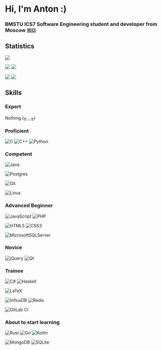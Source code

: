 <h1>Hi, I'm Anton :)</h1>
<h3>BMSTU ICS7 Software Engineering student and developer from Moscow 🇷🇺</h3>

<h2>Statistics</h2>

![](https://github-profile-summary-cards.vercel.app/api/cards/profile-details?username=agarmirus&theme=tokyonight)

![](https://github-profile-summary-cards.vercel.app/api/cards/repos-per-language?username=agarmirus&theme=tokyonight)
![](https://github-profile-summary-cards.vercel.app/api/cards/most-commit-language?username=agarmirus&theme=tokyonight)

![](https://github-profile-summary-cards.vercel.app/api/cards/stats?username=agarmirus&theme=tokyonight)
![](https://github-profile-summary-cards.vercel.app/api/cards/productive-time?username=agarmirus&theme=tokyonight)

<h2>Skills</h2>

<h3>Expert</h3>

Nothing (╥﹏╥)

<h3>Proficient</h3>

![C](https://img.shields.io/badge/c-%2300599C.svg?style=for-the-badge&logo=c&logoColor=white)
![C++](https://img.shields.io/badge/c++-%2300599C.svg?style=for-the-badge&logo=c%2B%2B&logoColor=white)
![Python](https://img.shields.io/badge/python-3670A0?style=for-the-badge&logo=python&logoColor=ffdd54)

<h3>Competent</h3>

![Java](https://img.shields.io/badge/java-%23ED8B00.svg?style=for-the-badge&logo=openjdk&logoColor=white)

![Postgres](https://img.shields.io/badge/postgres-%23316192.svg?style=for-the-badge&logo=postgresql&logoColor=white)

![Git](https://img.shields.io/badge/git-%23F05033.svg?style=for-the-badge&logo=git&logoColor=white)

![Linux](https://img.shields.io/badge/Linux-FCC624?style=for-the-badge&logo=linux&logoColor=black)

<h3>Advanced Beginner</h3>

![JavaScript](https://img.shields.io/badge/javascript-%23323330.svg?style=for-the-badge&logo=javascript&logoColor=%23F7DF1E)
![PHP](https://img.shields.io/badge/php-%23777BB4.svg?style=for-the-badge&logo=php&logoColor=white)

![HTML5](https://img.shields.io/badge/html5-%23E34F26.svg?style=for-the-badge&logo=html5&logoColor=white)
![CSS3](https://img.shields.io/badge/css3-%231572B6.svg?style=for-the-badge&logo=css3&logoColor=white)

![MicrosoftSQLServer](https://img.shields.io/badge/Microsoft%20SQL%20Server-CC2927?style=for-the-badge&logo=microsoft%20sql%20server&logoColor=white)

<h3>Novice</h3>

![jQuery](https://img.shields.io/badge/jquery-%230769AD.svg?style=for-the-badge&logo=jquery&logoColor=white)
![Qt](https://img.shields.io/badge/Qt-%23217346.svg?style=for-the-badge&logo=Qt&logoColor=white)

<h3>Trainee</h3>

![C#](https://img.shields.io/badge/c%23-%23239120.svg?style=for-the-badge&logo=csharp&logoColor=white)
![Haskell](https://img.shields.io/badge/Haskell-5e5086?style=for-the-badge&logo=haskell&logoColor=white)

![LaTeX](https://img.shields.io/badge/latex-%23008080.svg?style=for-the-badge&logo=latex&logoColor=white)

![InfluxDB](https://img.shields.io/badge/InfluxDB-22ADF6?style=for-the-badge&logo=InfluxDB&logoColor=white)
![Redis](https://img.shields.io/badge/redis-%23DD0031.svg?style=for-the-badge&logo=redis&logoColor=white)

![GitLab CI](https://img.shields.io/badge/gitlab%20ci-%23181717.svg?style=for-the-badge&logo=gitlab&logoColor=white)

<h3>About to start learning</h3>

![Rust](https://img.shields.io/badge/rust-%23000000.svg?style=for-the-badge&logo=rust&logoColor=white)
![Go](https://img.shields.io/badge/go-%2300ADD8.svg?style=for-the-badge&logo=go&logoColor=white)
![Kotlin](https://img.shields.io/badge/kotlin-%237F52FF.svg?style=for-the-badge&logo=kotlin&logoColor=white)

![MongoDB](https://img.shields.io/badge/MongoDB-%234ea94b.svg?style=for-the-badge&logo=mongodb&logoColor=white)
![SQLite](https://img.shields.io/badge/sqlite-%2307405e.svg?style=for-the-badge&logo=sqlite&logoColor=white)


